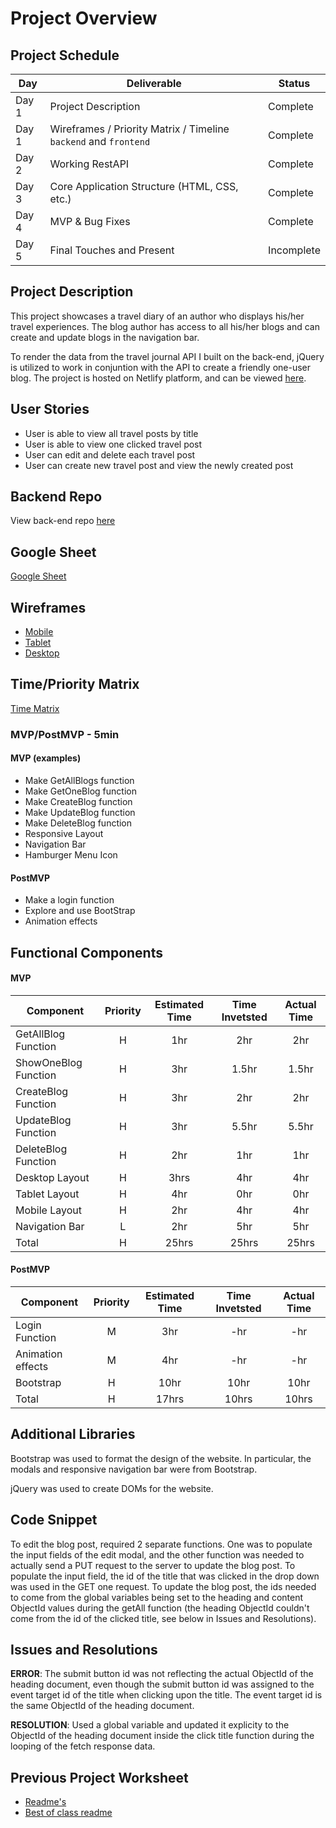 # Project Overview

## Project Schedule

|  Day | Deliverable | Status
|---|---| ---|
|Day 1| Project Description | Complete
|Day 1| Wireframes / Priority Matrix / Timeline `backend` and `frontend`| Complete
|Day 2| Working RestAPI | Complete
|Day 3| Core Application Structure (HTML, CSS, etc.) | Complete
|Day 4| MVP & Bug Fixes | Complete
|Day 5| Final Touches and Present | Incomplete

## Project Description
This project showcases a travel diary of an author who displays his/her travel experiences. The blog author has access to all his/her blogs and can create and update blogs in the navigation bar. 

To render the data from the travel journal API I built on the back-end, jQuery is utilized to work in conjuntion with the API to create a friendly one-user blog. The project is hosted on Netlify platform, and can be viewed [here](https://klee-ga-project02.netlify.app/).

## User Stories
- User is able to view all travel posts by title
- User is able to view one clicked travel post
- User can edit and delete each travel post
- User can create new travel post and view the newly created post

## Backend Repo
View back-end repo [here](https://github.com/krislee/project2-backend)

## Google Sheet

[Google Sheet](https://docs.google.com/spreadsheets/d/1DRhpnHYU-LVnRYKSALXm_xbMCZ3FsTs6Zl-VJ1MU49E/edit#gid=0) 

## Wireframes

- [Mobile](https://res.cloudinary.com/dhiwn0i0g/image/upload/v1596169417/IMG_0103_eukewy.png)
- [Tablet](https://res.cloudinary.com/dhiwn0i0g/image/upload/v1596169416/IMG_0102_oxoxnb.png)
- [Desktop](https://res.cloudinary.com/dhiwn0i0g/image/upload/v1596169416/IMG_0102_oxoxnb.png)


## Time/Priority Matrix 

[Time Matrix](https://res.cloudinary.com/dhiwn0i0g/image/upload/v1596169416/IMG_0106_bant2d.png) 

### MVP/PostMVP - 5min 

#### MVP (examples)

- Make GetAllBlogs function
- Make GetOneBlog function
- Make CreateBlog function
- Make UpdateBlog function
- Make DeleteBlog function
- Responsive Layout
- Navigation Bar
- Hamburger Menu Icon


#### PostMVP 

- Make a login function 
- Explore and use BootStrap
- Animation effects

## Functional Components

#### MVP
| Component | Priority | Estimated Time | Time Invetsted | Actual Time |
| --- | :---: |  :---: | :---: | :---: |
| GetAllBlog Function | H | 1hr | 2hr | 2hr|
| ShowOneBlog Function | H | 3hr | 1.5hr | 1.5hr|
| CreateBlog Function | H | 3hr | 2hr | 2hr|
| UpdateBlog Function | H | 3hr| 5.5hr | 5.5hr |
| DeleteBlog Function| H | 2hr | 1hr | 1hr|
| Desktop Layout | H | 3hrs| 4hr | 4hr |
| Tablet Layout | H | 4hr | 0hr | 0hr|
| Mobile Layout | H| 2hr | 4hr | 4hr|
| Navigation Bar | L | 2hr | 5hr | 5hr|
| Total | H | 25hrs| 25hrs | 25hrs |

#### PostMVP
| Component | Priority | Estimated Time | Time Invetsted | Actual Time |
| --- | :---: |  :---: | :---: | :---: |
| Login Function | M | 3hr | -hr | -hr|
| Animation effects| M | 4hr | -hr | -hr|
| Bootstrap | H | 10hr | 10hr | 10hr|
| Total | H | 17hrs| 10hrs | 10hrs |

## Additional Libraries
Bootstrap was used to format the design of the website. In particular, the modals and responsive navigation bar were from Bootstrap.

jQuery was used to create DOMs for the website.

## Code Snippet
To edit the blog post, required 2 separate functions. One was to populate the input fields of the edit modal, and the other function was needed to actually send a PUT request to the server to update the blog post. To populate the input field, the id of the title that was clicked in the drop down was used in the GET one request. To update the blog post, the ids needed to come from the global variables being set to the heading and content ObjectId values during the getAll function (the heading ObjectId couldn't come from the id of the clicked title, see below in Issues and Resolutions).




## Issues and Resolutions

**ERROR**: The submit button id was not reflecting the actual ObjectId of the heading document, even though the submit button id was assigned to the event target id of the title when clicking upon the title. The event target id is the same ObjectId of the heading document.

**RESOLUTION**: Used a global variable and updated it explicity to the ObjectId of the heading document inside the click title function during the looping of the fetch response data.

## Previous Project Worksheet
 - [Readme's](https://github.com/jkeohan/fewd-class-repo/tree/master/final-project-worksheet/project-worksheet-examples)
 - [Best of class readme](https://github.com/jkeohan/fewd-class-repo/blob/master/final-project-worksheet/project-worksheet-examples/portfolio-gracie.md)
